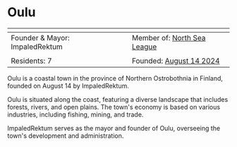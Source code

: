 # Oulu



<table data-view="cards"><thead><tr><th></th><th></th><th></th></tr></thead><tbody><tr><td>Founder &#x26; Mayor: ImpaledRektum</td><td></td><td>Member of: <a href="../nations/north_sea_league.md">North Sea League</a></td></tr><tr><td><img src="../../../.gitbook/assets/Oulu.png" alt="" data-size="original"></td><td></td><td></td></tr><tr><td>Residents: 7</td><td></td><td>Founded: <a href="../../../server-dates/august-24.md#aug-14">August 14 2024</a></td></tr></tbody></table>

Oulu is a coastal town in the province of Northern Ostrobothnia in Finland, founded on August 14 by ImpaledRektum.

Oulu is situated along the coast, featuring a diverse landscape that includes forests, rivers, and open plains. The town's economy is based on various industries, including fishing, mining, and trade.

ImpaledRektum serves as the mayor and founder of Oulu, overseeing the town's development and administration.
